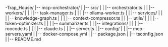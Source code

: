 -Trap_House/
|-- mcp-orchestrator/
|   |-- src/
|   |   |-- orchestrator.ts
|   |   |-- workers/
|   |   |   |-- task-manager.ts
|   |   |   |-- ollama-worker.ts
|   |   |-- services/
|   |   |   |-- knowledge-graph.ts
|   |   |   |-- context-compressor.ts
|   |   |-- utils/
|   |   |   |-- token-optimizer.ts
|   |   |   |-- summarizer.ts
|   |   |-- integrations/
|   |   |   |-- roocode.ts
|   |   |   |-- claude.ts
|   |   |-- server.ts
|   |-- config/
|   |   |-- mcp-servers.yaml
|   |-- docker-compose.yml
|   |-- package.json
|   |-- tsconfig.json
|   |-- README.md
